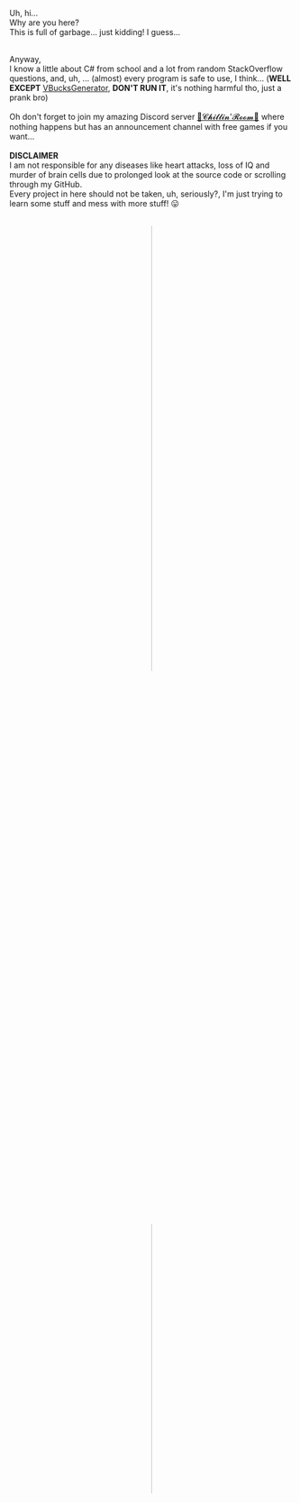 <!-- P1 -->
Uh, hi...<br/>
Why are you here?<br/>
This is full of garbage... just kidding! I guess...<br/>
<!-- P2 -->
<br/>
Anyway,<br/>
I know a little about C# from school and a lot from random StackOverflow questions, and, uh, ... (almost) every program is safe to use, I think... (<b>WELL EXCEPT</b> <a href="https://github.com/Milkenm/VBucksGenerator">VBucksGenerator</a>, <b>DON'T RUN IT</b>, it's nothing harmful tho, just a prank bro)<br/>
<!-- P3 -->
<br/>
Oh don't forget to join my amazing Discord server <a href="https://discord.gg/xRyvAps">🎀𝓒𝓱𝓲𝓵𝓵𝓲𝓷'𝓡𝓸𝓸𝓶🎀</a> where nothing happens but has an announcement channel with free games if you want...<br/>
<!-- P4 -->
<br/>
<b>DISCLAIMER</b><br/>
I am not responsible for any diseases like heart attacks, loss of IQ and murder of brain cells due to prolonged look at the source code or scrolling through my GitHub.<br/>
Every project in here should not be taken, uh, seriously?, I'm just trying to learn some stuff and mess with more stuff! 😛<br/>
<br/>
<!-- IMAGES -->
<div align="center">
	<p style="width: 1px">
		<!-- STATISTICS -->
		<img src="https://github-readme-stats.vercel.app/api?username=Milkenm&bg_color=55,c24848,904e95&title_color=fff&text_color=fff&show_icons=true&count_private=true&icon_color=bbb" width="45%"/>
		<!-- "SPACE" -->
		&nbsp;
		<!-- DISCORD STATUS -->
		<img src="https://lanyard-profile-readme.vercel.app/api/222114807887691777?&bg=984D88" width="35%"/>
	</p>
</div>

